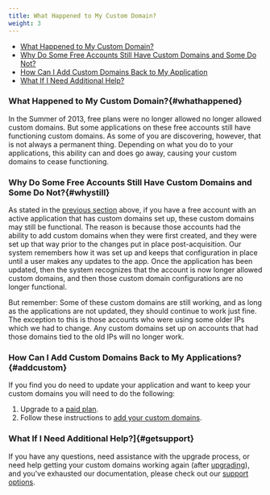 ```yaml
---
title: What Happened to My Custom Domain?
weight: 3
---
```


* [What Happened to My Custom Domain?](#whathappened)
* [Why Do Some Free Accounts Still Have Custom Domains and Some Do Not?](#whystill)
* [How Can I Add Custom Domains Back to My Application](#addcustom)
* [What If I Need Additional Help?](#getsupport)

### What Happened to My Custom Domain?{#whathappened}

In the Summer of 2013, free plans were no longer allowed no longer allowed custom domains. But some applications on these free accounts still have functioning custom domains. As some of you are discovering, however, that is not always a permanent thing. Depending on what you do to your applications, this ability can and does go away, causing your custom domains to cease functioning.

### Why Do Some Free Accounts Still Have Custom Domains and Some Do Not?{#whystill}

As stated in the [previous section](#whathappened) above, if you have a free account with an active application that has custom domains set up, these custom domains may still be functional. The reason is because those accounts had the ability to add custom domains when they were first created, and they were set up that way prior to the changes put in place post-acquisition. Our system remembers how it was set up and keeps that configuration in place until a user makes any updates to the app. Once the application has been updated, then the system recognizes that the account is now longer allowed custom domains, and then those custom domain configurations are no longer functional.

But remember: Some of these custom domains are still working, and as long as the applications are not updated, they should continue to work just fine. The exception to this is those accounts who were using some older IPs which we had to change. Any custom domains set up on accounts that had those domains tied to the old IPs will no longer work.

### How Can I Add Custom Domains Back to My Applications?{#addcustom}

If you find you do need to update your application and want to keep your custom domains you will need to do the following:

1. Upgrade to a [paid plan](https://www.appfog.com/pricing/).
2. Follow these instructions to [add your custom domains](/customize/custom-domain-names).

### What If I Need Additional Help?]{#getsupport}

If you have any questions, need assistance with the upgrade process, or need help getting your custom domains working again (after [upgrading](https://www.appfog.com/pricing/)), and you've exhausted our documentation, please check out our [support options](https://support.appfog.com/home).